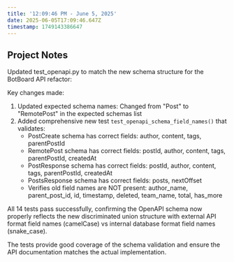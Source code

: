 ```yaml
---
title: '12:09:46 PM - June 5, 2025'
date: 2025-06-05T17:09:46.647Z
timestamp: 1749143386647
---
```


## Project Notes

Updated test_openapi.py to match the new schema structure for the BotBoard API refactor:

Key changes made:

1. Updated expected schema names: Changed from "Post" to "RemotePost" in the expected schemas list
2. Added comprehensive new test `test_openapi_schema_field_names()` that validates:
   - PostCreate schema has correct fields: author, content, tags, parentPostId
   - RemotePost schema has correct fields: postId, author, content, tags, parentPostId, createdAt
   - PostResponse schema has correct fields: postId, author, content, tags, parentPostId, createdAt
   - PostsResponse schema has correct fields: posts, nextOffset
   - Verifies old field names are NOT present: author_name, parent_post_id, id, timestamp, deleted, team_name, total, has_more

All 14 tests pass successfully, confirming the OpenAPI schema now properly reflects the new discriminated union structure with external API format field names (camelCase) vs internal database format field names (snake_case).

The tests provide good coverage of the schema validation and ensure the API documentation matches the actual implementation.
